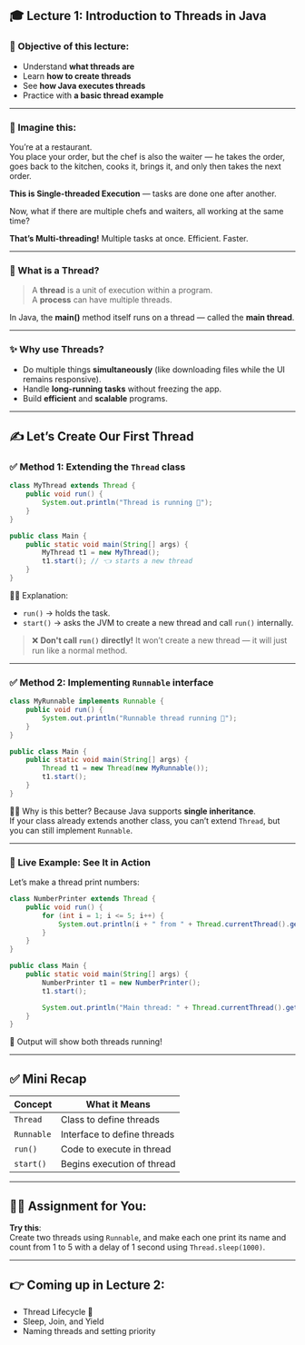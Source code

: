 ## 🎓 **Lecture 1: Introduction to Threads in Java**

### 🧭 Objective of this lecture:
- Understand **what threads are**
- Learn **how to create threads**
- See **how Java executes threads**
- Practice with **a basic thread example**

---

### 🧠 Imagine this:

You’re at a restaurant.  
You place your order, but the chef is also the waiter — he takes the order, goes back to the kitchen, cooks it, brings it, and only then takes the next order.

**This is Single-threaded Execution** — tasks are done one after another.

Now, what if there are multiple chefs and waiters, all working at the same time?

**That’s Multi-threading!** Multiple tasks at once. Efficient. Faster.

---

### 📌 What is a Thread?

> A **thread** is a unit of execution within a program.  
> A **process** can have multiple threads.

In Java, the **main()** method itself runs on a thread — called the **main thread**.

---

### ✨ Why use Threads?

- Do multiple things **simultaneously** (like downloading files while the UI remains responsive).
- Handle **long-running tasks** without freezing the app.
- Build **efficient** and **scalable** programs.

---

## ✍️ Let’s Create Our First Thread

### ✅ **Method 1: Extending the `Thread` class**

```java
class MyThread extends Thread {
    public void run() {
        System.out.println("Thread is running 🚀");
    }
}

public class Main {
    public static void main(String[] args) {
        MyThread t1 = new MyThread();
        t1.start(); // 👈 starts a new thread
    }
}
```

👨‍🏫 Explanation:
- `run()` → holds the task.
- `start()` → asks the JVM to create a new thread and call `run()` internally.

> ❌ **Don't call `run()` directly!** It won’t create a new thread — it will just run like a normal method.

---

### ✅ **Method 2: Implementing `Runnable` interface**

```java
class MyRunnable implements Runnable {
    public void run() {
        System.out.println("Runnable thread running 🎯");
    }
}

public class Main {
    public static void main(String[] args) {
        Thread t1 = new Thread(new MyRunnable());
        t1.start();
    }
}
```

👨‍🏫 Why is this better?
Because Java supports **single inheritance**.  
If your class already extends another class, you can’t extend `Thread`, but you can still implement `Runnable`.

---

### 🎥 Live Example: See It in Action

Let’s make a thread print numbers:

```java
class NumberPrinter extends Thread {
    public void run() {
        for (int i = 1; i <= 5; i++) {
            System.out.println(i + " from " + Thread.currentThread().getName());
        }
    }
}

public class Main {
    public static void main(String[] args) {
        NumberPrinter t1 = new NumberPrinter();
        t1.start();

        System.out.println("Main thread: " + Thread.currentThread().getName());
    }
}
```

🧪 Output will show both threads running!

---

## ✅ Mini Recap

| Concept | What it Means |
|--------|----------------|
| `Thread` | Class to define threads |
| `Runnable` | Interface to define threads |
| `run()` | Code to execute in thread |
| `start()` | Begins execution of thread |

---

## 🧑‍🏫 Assignment for You:

**Try this**:  
Create two threads using `Runnable`, and make each one print its name and count from 1 to 5 with a delay of 1 second using `Thread.sleep(1000)`.

---

## 👉 Coming up in Lecture 2:
- Thread Lifecycle 🎡
- Sleep, Join, and Yield
- Naming threads and setting priority
